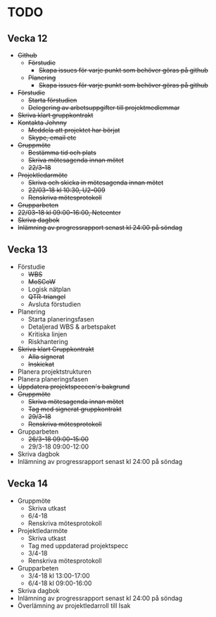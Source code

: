 # TODO

## Vecka 12
- ~~Github~~
  - ~~Förstudie~~
    - ~~Skapa issues för varje punkt som behöver göras på github~~
  - ~~Planering~~
    - ~~Skapa issues för varje punkt som behöver göras på github~~
- ~~Förstudie~~
  - ~~Starta förstudien~~
  - ~~Delegering av arbetsuppgifter till projektmedlemmar~~
- ~~Skriva klart gruppkontrakt~~
- ~~Kontakta Johnny~~
  - ~~Meddela att projektet har börjat~~  
  - ~~Skype, email etc~~
- ~~Gruppmöte~~
  - ~~Bestämma tid och plats~~
  - ~~Skriva mötesagenda innan mötet~~
  - ~~22/3-18~~
- ~~Projektledarmöte~~
  - ~~Skriva och skicka in mötesagenda innan mötet~~  
  - ~~22/03-18 kl 10:30, U2-009~~  
  - ~~Renskriva mötesprotokoll~~
- ~~Grupparbeten~~
 - ~~22/03-18 kl 09:00-16:00, Netcenter~~
- ~~Skriva dagbok~~
- ~~Inlämning av progressrapport senast kl 24:00 på söndag~~

## Vecka 13
- Förstudie
  - ~~WBS~~
  - ~~MoSCoW~~
  - Logisk nätplan
  - ~~QTR-triangel~~
  - Avsluta förstudien
- Planering
  - Starta planeringsfasen
  - Detaljerad WBS & arbetspaket
  - Kritiska linjen
  - Riskhantering
- ~~Skriva klart Gruppkontrakt~~
  - ~~Alla signerat~~
  - ~~Inskickat~~
- Planera projektstrukturen
- Planera planeringsfasen
- ~~Uppdatera projektspeccen's bakgrund~~
- ~~Gruppmöte~~
  - ~~Skriva mötesagenda innan mötet~~
  - ~~Tag med signerat gruppkontrakt~~
  - ~~29/3-18~~ 
  - ~~Renskriva mötesprotokoll~~
- Grupparbeten
  - ~~26/3-18 09:00-15:00~~
  - 29/3-18 09:00-12:00
- Skriva dagbok
- Inlämning av progressrapport senast kl 24:00 på söndag

## Vecka 14
- Gruppmöte
  - Skriva utkast
  - 6/4-18
  - Renskriva mötesprotokoll
- Projektledarmöte
  - Skriva utkast
  - Tag med uppdaterad projektspecc
  - 3/4-18
  - Renskriva mötesprotokoll
- Grupparbeten
  - 3/4-18 kl 13:00-17:00
  - 6/4-18 kl 09:00-16:00
- Skriva dagbok
- Inlämning av progressrapport senast kl 24:00 på söndag
- Överlämning av projektledarroll till Isak  
